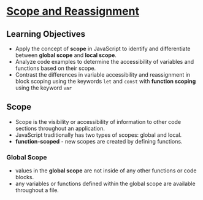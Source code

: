# [Scope and Reassignment](https://login.codingdojo.com/m/754/16713/124464)

##  Learning Objectives

- Apply the concept of __scope__ in JavaScript to identify and differentiate between __global scope__ and __local scope__.
- Analyze code examples to determine the accessibility of variables and functions based on their scope.
- Contrast the differences in variable accessibility and reassignment in block scoping using the keywords `let` and `const` with __function scoping__ using the keyword `var`

## Scope

- Scope is the visibility or accessibility of information to other code sections throughout an application. 
- JavaScript traditionally has two types of scopes: global and local.
- __function-scoped__ - new scopes are created by defining functions.

### Global Scope

- values in the __global scope__ are not inside of any other functions or code blocks.
- any variables or functions defined within the global scope are available throughout a file.